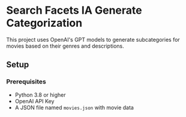 # Search Facets IA Generate Categorization

This project uses OpenAI's GPT models to generate subcategories for movies based on their genres and descriptions. 

## Setup

### Prerequisites
- Python 3.8 or higher
- OpenAI API Key
- A JSON file named `movies.json` with movie data
